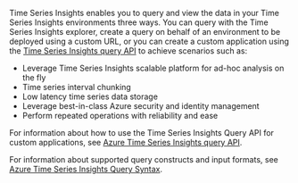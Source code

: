 Time Series Insights enables you to query and view the data in your Time Series Insights environments three ways. You can query with the Time Series Insights explorer, create a query on behalf of an environment to be deployed using a custom URL, or you can create a custom application using the [Time Series Insights query API](https://docs.microsoft.com/en-us/rest/api/time-series-insights/time-series-insights-reference-queryapi) to achieve scenarios such as:

- Leverage Time Series Insights scalable platform for ad-hoc analysis on the fly
- Time series interval chunking
- Low latency time series data storage
- Leverage best-in-class Azure security and identity management
- Perform repeated operations with reliability and ease

For information about how to use the Time Series Insights Query API for custom applications, see [Azure Time Series Insights query API](https://docs.microsoft.com/rest/api/time-series-insights/time-series-insights-reference-queryapi). 

For information about supported query constructs and input formats, see [Azure Time Series Insights Query Syntax](https://docs.microsoft.com/en-us/rest/api/time-series-insights/time-series-insights-reference-query-syntax).
